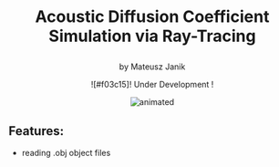 # <p style="text-align:center"> Acoustic Diffusion Coefficient Simulation via Ray-Tracing</p>
<p style="text-align:center; ">by Mateusz Janik</p>

<p align="center"> ![#f03c15]! Under Development !</p>

<p align="center">
<img src="githubContent/demo.gif" alt="animated" />
</p>

## Features:
- reading .obj object files

